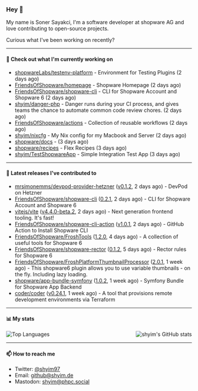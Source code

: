 ### Hey 👋

My name is Soner Sayakci, I'm a software developer at shopware AG and love contributing to open-source projects.

Curious what I've been working on recently?

---

#### 👷 Check out what I'm currently working on

- [shopwareLabs/testenv-platform](https://github.com/shopwareLabs/testenv-platform) - Environment for Testing Plugins (2 days ago)
- [FriendsOfShopware/homepage](https://github.com/FriendsOfShopware/homepage) - Shopware Homepage (2 days ago)
- [FriendsOfShopware/shopware-cli](https://github.com/FriendsOfShopware/shopware-cli) - CLI for Shopware Account and Shopware 6 (2 days ago)
- [shyim/danger-php](https://github.com/shyim/danger-php) - Danger runs during your CI process, and gives teams the chance to automate common code review chores. (2 days ago)
- [FriendsOfShopware/actions](https://github.com/FriendsOfShopware/actions) - Collection of reusable workflows (2 days ago)
- [shyim/nixcfg](https://github.com/shyim/nixcfg) - My Nix config for my Macbook and Server (2 days ago)
- [shopware/docs](https://github.com/shopware/docs) -  (3 days ago)
- [shopware/recipes](https://github.com/shopware/recipes) - Flex Recipes (3 days ago)
- [shyim/TestShopwareApp](https://github.com/shyim/TestShopwareApp) - Simple Integration Test App (3 days ago)

---

#### 🔭 Latest releases I've contributed to

- [mrsimonemms/devpod-provider-hetzner](https://github.com/mrsimonemms/devpod-provider-hetzner) ([v0.1.2](https://github.com/mrsimonemms/devpod-provider-hetzner/releases/tag/v0.1.2), 2 days ago) - DevPod on Hetzner
- [FriendsOfShopware/shopware-cli](https://github.com/FriendsOfShopware/shopware-cli) ([0.2.1](https://github.com/FriendsOfShopware/shopware-cli/releases/tag/0.2.1), 2 days ago) - CLI for Shopware Account and Shopware 6
- [vitejs/vite](https://github.com/vitejs/vite) ([v4.4.0-beta.2](https://github.com/vitejs/vite/releases/tag/v4.4.0-beta.2), 2 days ago) - Next generation frontend tooling. It&#39;s fast!
- [FriendsOfShopware/shopware-cli-action](https://github.com/FriendsOfShopware/shopware-cli-action) ([v1.0.1](https://github.com/FriendsOfShopware/shopware-cli-action/releases/tag/v1.0.1), 2 days ago) - GitHub Action to Install Shopware CLI
- [FriendsOfShopware/FroshTools](https://github.com/FriendsOfShopware/FroshTools) ([1.2.0](https://github.com/FriendsOfShopware/FroshTools/releases/tag/1.2.0), 4 days ago) - A collection of useful tools for Shopware 6
- [FriendsOfShopware/shopware-rector](https://github.com/FriendsOfShopware/shopware-rector) ([0.1.2](https://github.com/FriendsOfShopware/shopware-rector/releases/tag/0.1.2), 5 days ago) - Rector rules for Shopware 6
- [FriendsOfShopware/FroshPlatformThumbnailProcessor](https://github.com/FriendsOfShopware/FroshPlatformThumbnailProcessor) ([2.0.1](https://github.com/FriendsOfShopware/FroshPlatformThumbnailProcessor/releases/tag/2.0.1), 1 week ago) - This shopware6 plugin allows you to use variable thumbnails - on the fly. Including lazy loading.
- [shopware/app-bundle-symfony](https://github.com/shopware/app-bundle-symfony) ([1.0.2](https://github.com/shopware/app-bundle-symfony/releases/tag/1.0.2), 1 week ago) - Symfony Bundle for Shopware App Backend
- [coder/coder](https://github.com/coder/coder) ([v0.24.1](https://github.com/coder/coder/releases/tag/v0.24.1), 1 week ago) - A tool that provisions remote development environments via Terraform

---

#### 📊 My stats

<img align="right" alt="shyim's GitHub stats" src="https://github-readme-stats.vercel.app/api?username=shyim&count_private=1&show_icons=true&" />

![Top Languages](https://github-readme-stats.vercel.app/api/top-langs/?username=shyim)

---

#### 📫 How to reach me

- Twitter: [@shyim97](https://twitter.com/shyim97)
- Email: [github@shyim.de](mailto://github@shyim.de)
- Mastodon: <a rel="me" href="https://phpc.social/@shyim">shyim@phpc.social</a>
